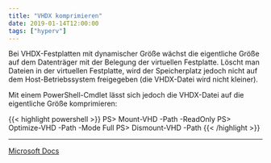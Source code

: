 ```yaml
---
title: "VHDX komprimieren"
date: 2019-01-14T12:00:00
tags: ["hyperv"]
---
```


Bei VHDX-Festplatten mit dynamischer Größe wächst die eigentliche Größe auf dem Datenträger mit der Belegung der virtuellen Festplatte. Löscht man Dateien in der virtuellen Festplatte, wird der Speicherplatz jedoch nicht auf dem Host-Betriebssystem freigegeben (die VHDX-Datei wird nicht kleiner).

<!--more-->

Mit einem PowerShell-Cmdlet lässt sich jedoch die VHDX-Datei auf die eigentliche Größe komprimieren:

{{< highlight powershell >}}
PS> Mount-VHD -Path <VHDX-Datei> -ReadOnly
PS> Optimize-VHD -Path <VHDX-Datei> -Mode Full
PS> Dismount-VHD -Path <VHDX-Datei>
{{< /highlight >}}

---
[Microsoft Docs](https://docs.microsoft.com/en-us/powershell/module/hyper-v/optimize-vhd?view=win10-ps)